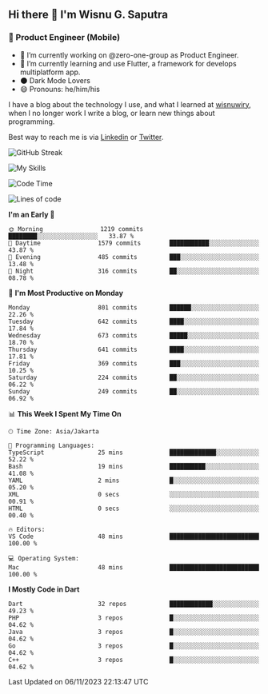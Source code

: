 ## Hi there 👋 I'm Wisnu G. Saputra

### :mobile_phone_off: Product Engineer (Mobile)

- 🔭 I’m currently working on @zero-one-group as Product Engineer.
- 🌱 I’m currently learning and use Flutter, a framework for develops multiplatform app.
- 🌑 Dark Mode Lovers
- 😄 Pronouns: he/him/his

I have a blog about the technology I use, and what I learned at [wisnuwiry](https://wisnuwiry.space/), when I no longer work I write a blog, or learn new things about programming.

Best way to reach me is via [Linkedin](https://www.linkedin.com/in/wisnu-saputra/) or [Twitter](https://twitter.com/wisnuwiry).

![GitHub Streak](https://streak-stats.demolab.com?user=wisnuwiry&theme=dark&hide_border=true)

![My Skills](https://skillicons.dev/icons?i=dart,flutter,kotlin,swift,go,js,css,neovim,git,linux&perline=5)

<!--START_SECTION:waka-->
![Code Time](http://img.shields.io/badge/Code%20Time-826%20hrs%2032%20mins-blue)

![Lines of code](https://img.shields.io/badge/From%20Hello%20World%20I%27ve%20Written-4.6%20million%20lines%20of%20code-blue)

**I'm an Early 🐤** 

```text
🌞 Morning                1219 commits        ████████░░░░░░░░░░░░░░░░░   33.87 % 
🌆 Daytime                1579 commits        ███████████░░░░░░░░░░░░░░   43.87 % 
🌃 Evening                485 commits         ███░░░░░░░░░░░░░░░░░░░░░░   13.48 % 
🌙 Night                  316 commits         ██░░░░░░░░░░░░░░░░░░░░░░░   08.78 % 
```
📅 **I'm Most Productive on Monday** 

```text
Monday                   801 commits         ██████░░░░░░░░░░░░░░░░░░░   22.26 % 
Tuesday                  642 commits         ████░░░░░░░░░░░░░░░░░░░░░   17.84 % 
Wednesday                673 commits         █████░░░░░░░░░░░░░░░░░░░░   18.70 % 
Thursday                 641 commits         ████░░░░░░░░░░░░░░░░░░░░░   17.81 % 
Friday                   369 commits         ███░░░░░░░░░░░░░░░░░░░░░░   10.25 % 
Saturday                 224 commits         ██░░░░░░░░░░░░░░░░░░░░░░░   06.22 % 
Sunday                   249 commits         ██░░░░░░░░░░░░░░░░░░░░░░░   06.92 % 
```


📊 **This Week I Spent My Time On** 

```text
🕑︎ Time Zone: Asia/Jakarta

💬 Programming Languages: 
TypeScript               25 mins             █████████████░░░░░░░░░░░░   52.22 % 
Bash                     19 mins             ██████████░░░░░░░░░░░░░░░   41.08 % 
YAML                     2 mins              █░░░░░░░░░░░░░░░░░░░░░░░░   05.20 % 
XML                      0 secs              ░░░░░░░░░░░░░░░░░░░░░░░░░   00.91 % 
HTML                     0 secs              ░░░░░░░░░░░░░░░░░░░░░░░░░   00.40 % 

🔥 Editors: 
VS Code                  48 mins             █████████████████████████   100.00 % 

💻 Operating System: 
Mac                      48 mins             █████████████████████████   100.00 % 
```

**I Mostly Code in Dart** 

```text
Dart                     32 repos            ████████████░░░░░░░░░░░░░   49.23 % 
PHP                      3 repos             █░░░░░░░░░░░░░░░░░░░░░░░░   04.62 % 
Java                     3 repos             █░░░░░░░░░░░░░░░░░░░░░░░░   04.62 % 
Go                       3 repos             █░░░░░░░░░░░░░░░░░░░░░░░░   04.62 % 
C++                      3 repos             █░░░░░░░░░░░░░░░░░░░░░░░░   04.62 % 
```




 Last Updated on 06/11/2023 22:13:47 UTC
<!--END_SECTION:waka-->
